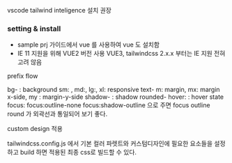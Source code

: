 vscode tailwind inteligence 설치 권장

### setting & install ###

 * sample prj 가이드에서 vue 를 사용하여 vue 도 설치함 
 * IE 11 지원을 위해 VUE2 버전 사용 VUE3, tailwindcss 2.x.x 부터는 IE 지원 전혀 고려 않음


prefix flow

bg- : background
sm: , md:, lg:, xl: responsive
text-
m: margin, mx: margin x-side, my : margin-y-side
shadow- : shadow
rounded-
hover:   : hover state
focus:     focus:outline-none focus:shadow-outline 으로 주면 focus outline round 가 외곽선과 통일되어 보기 좋다. 


custom design 적용 

tailwindcss.config.js  에서 기본 컬러 파렛트와 커스텀디자인에 필요한 요소들을 설정하고 build 하면 적용된 최종 css로 빌드할 수 있다. 